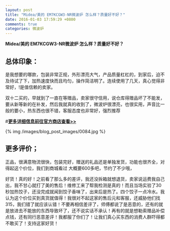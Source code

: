 ```yaml
---
layout: post
title: "Midea/美的 EM7KCGW3-NR微波炉 怎么样？质量好不好？"
date: 2016-01-03 17:59:29 +0800
comments: true
categories: 微波炉
---
```


**Midea/美的 EM7KCGW3-NR微波炉 怎么样？质量好不好？**

## 总体印象：

是我想要的哪款，包装非常正规，外形漂亮大气，产品质量杠杠的，到家后，迫不及待试了下，加热速度快而且均匀，操作简洁明了。连续使用了几天，真心觉得非常好，!是值信赖的卖家。

双十二买的，早就到了一直在等赠品，卖家很守信用，说仓库得赠品坏了不能发，要从新等新的在补发，然后我就真的收到了，微波炉很漂亮，也很实用，声音比一般的要小，热东西也很不错，客服态度也非常好，强烈推荐

#[**更多详细信息前往官方商店查看>>**](http://redirect.simba.taobao.com/rd?w=unionnojs&f=http%3A%2F%2Fai.taobao.com%2Fauction%2Fedetail.htm%3Fe%3DwOZ1TDrLPou6k0Or%252B%252BH4tOZhk8DdPVZd%252FgRj6p39QSeLltG5xFicOdXrTUTgh9sMDPIwxrc30rgx5xFFx04TddwPqZtsoXfgqLKJiCwc7I6msqdEeVczj3nayBoLCgTw0dvt96a5YiLO190fGOdsjg%253D%253D%26ptype%3D100010%26from%3Dbasic&k=5ccfdb950740ca16&c=un&b=alimm_0&p=mm_109581374_12296429_46532450)

<!--More-->

{% img /images/blog_post_images/0084.jpg %}

## 更多评价；

正品，很满意物流很快，包装完好，赠送的礼品还是单独发货，功能也很齐全，对得起这个价位，我们到商城看过 大概要600多吧，节约了不少哦，

好货！真的好！之前看了那么多的差评，我还没拆箱就想退货，卖家说运费我自己出，我不甘心就打了美的售后！维修工来了帮我检测是真的！而且当场实验了30秒加热饺子，还没完成就闻到饺子香味了，出来后是热了。四个饺子一点冷水。我认为这个价位买到真货就值得！我很对不起这家的售后元和客服，还威胁他们找315，我们错了就应该认错！不要再相信差评了，师傅都说了是恶意的，还有的就是放进去不能放的东西导致坏了，还不说实话不承认！再有的就是想勒索赠品补偿点钱，还有同行恶意差评！我都服了你们了！让我们真心买东西的消费人群吓得都不敢买了！支持这家好货！